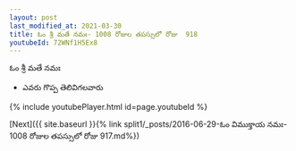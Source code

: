 ```yaml
---
layout: post
last_modified_at: 2021-03-30
title: ఓం శ్రీ మతే నమః- 1008 రోజుల తపస్సులో రోజు  918
youtubeId: 72WNf1H5Ex8
---
```

 
 
 ఓం శ్రీ మతే నమః  
 
 -  ఎవరు గొప్ప తెలివిగలవారు 
 
  
 
  
 
 
 
 
 
 


{% include youtubePlayer.html id=page.youtubeId %}
 
[Next]({{ site.baseurl }}{% link  split1/_posts/2016-06-29-ఓం విముక్తాయ నమః- 1008 రోజుల తపస్సులో రోజు  917.md%})
 
